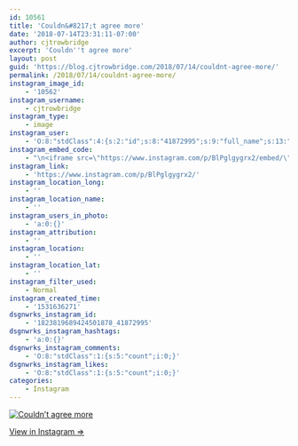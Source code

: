 ```yaml
---
id: 10561
title: 'Couldn&#8217;t agree more'
date: '2018-07-14T23:31:11-07:00'
author: cjtrowbridge
excerpt: 'Couldn''t agree more'
layout: post
guid: 'https://blog.cjtrowbridge.com/2018/07/14/couldnt-agree-more/'
permalink: /2018/07/14/couldnt-agree-more/
instagram_image_id:
    - '10562'
instagram_username:
    - cjtrowbridge
instagram_type:
    - image
instagram_user:
    - 'O:8:"stdClass":4:{s:2:"id";s:8:"41872995";s:9:"full_name";s:13:"CJ Trowbridge";s:15:"profile_picture";s:141:"https://scontent.cdninstagram.com/vp/bdb3dc682730332976d1b56b290153a5/5BE0461C/t51.2885-19/s150x150/13724650_1188772791164794_142557231_a.jpg";s:8:"username";s:12:"cjtrowbridge";}'
instagram_embed_code:
    - "\n<iframe src=\"https://www.instagram.com/p/BlPglgygrx2/embed/\" width=\"612\" height=\"710\" frameborder=\"0\" scrolling=\"no\" allowtransparency=\"true\" class=\"insta-image-embed\"></iframe>\n"
instagram_link:
    - 'https://www.instagram.com/p/BlPglgygrx2/'
instagram_location_long:
    - ''
instagram_location_name:
    - ''
instagram_users_in_photo:
    - 'a:0:{}'
instagram_attribution:
    - ''
instagram_location:
    - ''
instagram_location_lat:
    - ''
instagram_filter_used:
    - Normal
instagram_created_time:
    - '1531636271'
dsgnwrks_instagram_id:
    - '1823819689424501878_41872995'
dsgnwrks_instagram_hashtags:
    - 'a:0:{}'
dsgnwrks_instagram_comments:
    - 'O:8:"stdClass":1:{s:5:"count";i:0;}'
dsgnwrks_instagram_likes:
    - 'O:8:"stdClass":1:{s:5:"count";i:0;}'
categories:
    - Instagram
---
```


[![Couldn’t agree more](https://blog.cjtrowbridge.com/wp-content/uploads/2018/07/1531636271-1-1.jpg)](https://www.instagram.com/p/BlPglgygrx2/)

[View in Instagram ⇒](https://www.instagram.com/p/BlPglgygrx2/)